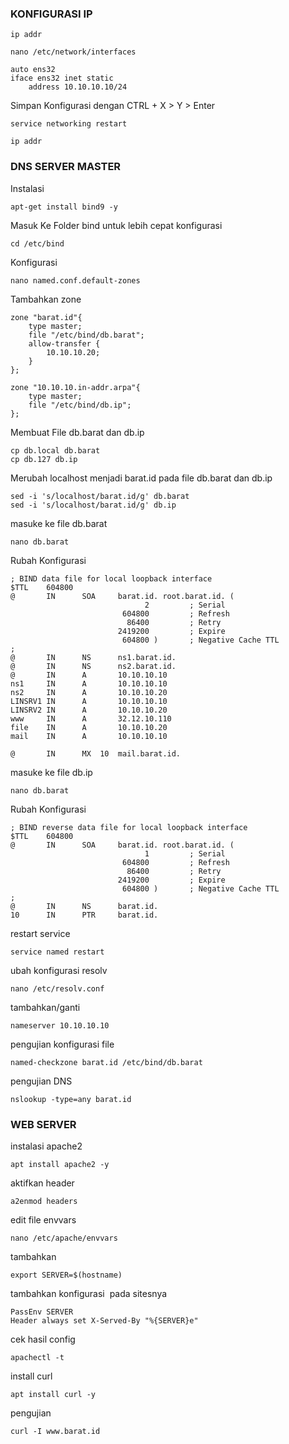 ### KONFIGURASI IP

```plaintext
ip addr
```

```plaintext
nano /etc/network/interfaces
```

```plaintext
auto ens32 
iface ens32 inet static 
    address 10.10.10.10/24
```

Simpan Konfigurasi dengan CTRL + X > Y > Enter

```plaintext
service networking restart
```

```plaintext
ip addr
```

### DNS SERVER MASTER

Instalasi 

```plaintext
apt-get install bind9 -y
```

Masuk Ke Folder bind untuk lebih cepat konfigurasi

```plaintext
cd /etc/bind
```

Konfigurasi

```plaintext
nano named.conf.default-zones
```

Tambahkan zone 

```plaintext
zone "barat.id"{
    type master;
    file "/etc/bind/db.barat";
    allow-transfer {
        10.10.10.20;
    }
};

zone "10.10.10.in-addr.arpa"{
    type master;
    file "/etc/bind/db.ip";
};
```

Membuat File db.barat dan db.ip

```plaintext
cp db.local db.barat
cp db.127 db.ip
```

Merubah localhost menjadi barat.id pada file db.barat dan db.ip

```plaintext
sed -i 's/localhost/barat.id/g' db.barat
sed -i 's/localhost/barat.id/g' db.ip
```

masuke ke file db.barat

```plaintext
nano db.barat
```

Rubah Konfigurasi

```plaintext
; BIND data file for local loopback interface
$TTL    604800
@       IN      SOA     barat.id. root.barat.id. (
                              2         ; Serial
                         604800         ; Refresh
                          86400         ; Retry
                        2419200         ; Expire
                         604800 )       ; Negative Cache TTL
;
@       IN      NS      ns1.barat.id.
@       IN      NS      ns2.barat.id.
@       IN      A       10.10.10.10
ns1     IN      A       10.10.10.10
ns2     IN      A       10.10.10.20
LINSRV1 IN      A       10.10.10.10
LINSRV2 IN      A       10.10.10.20
www     IN      A       32.12.10.110
file    IN      A       10.10.10.20
mail    IN      A       10.10.10.10

@       IN      MX  10  mail.barat.id.
```

masuke ke file db.ip

```plaintext
nano db.barat
```

Rubah Konfigurasi

```plaintext
; BIND reverse data file for local loopback interface
$TTL    604800
@       IN      SOA     barat.id. root.barat.id. (
                              1         ; Serial
                         604800         ; Refresh
                          86400         ; Retry
                        2419200         ; Expire
                         604800 )       ; Negative Cache TTL
;
@       IN      NS      barat.id.
10      IN      PTR     barat.id.
```

restart service 

```plaintext
service named restart
```

ubah konfigurasi resolv

```plaintext
nano /etc/resolv.conf
```

tambahkan/ganti 

```plaintext
nameserver 10.10.10.10
```

pengujian konfigurasi file 

```plaintext
named-checkzone barat.id /etc/bind/db.barat
```

pengujian DNS

```plaintext
nslookup -type=any barat.id
```

### WEB SERVER

instalasi apache2

```plaintext
apt install apache2 -y
```

aktifkan header

```plaintext
a2enmod headers
```

edit file envvars

```plaintext
nano /etc/apache/envvars
```

tambahkan 

```plaintext
export SERVER=$(hostname)
```

tambahkan konfigurasi  pada sitesnya

```plaintext
PassEnv SERVER
Header always set X-Served-By "%{SERVER}e"
```

cek hasil config 

```plaintext
apachectl -t
```

install curl 

```plaintext
apt install curl -y
```

pengujian 

```plaintext
curl -I www.barat.id
```